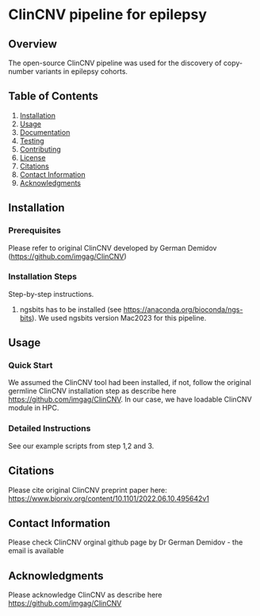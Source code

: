 # ClinCNV pipeline for epilepsy

## Overview
The open-source ClinCNV pipeline was used for the discovery of copy-number variants in epilepsy cohorts.

## Table of Contents
1. [Installation](#installation)
2. [Usage](#usage)
3. [Documentation](#documentation)
4. [Testing](#testing)
5. [Contributing](#contributing)
6. [License](#license)
7. [Citations](#citations)
8. [Contact Information](#contact-information)
9. [Acknowledgments](#acknowledgments)

## Installation
### Prerequisites
Please refer to original ClinCNV developed by German Demidov (https://github.com/imgag/ClinCNV)

### Installation Steps
Step-by-step instructions.
1. ngsbits has to be installed (see https://anaconda.org/bioconda/ngs-bits). We used ngsbits version Mac2023 for this pipeline.
   
## Usage
### Quick Start
We assumed the ClinCNV tool had been installed, if not, follow the original germline ClinCNV installation step as describe here https://github.com/imgag/ClinCNV. In our case, we have loadable ClinCNV module in HPC.

### Detailed Instructions
See our example scripts from step 1,2 and 3.


## Citations
Please cite original ClinCNV preprint paper here: https://www.biorxiv.org/content/10.1101/2022.06.10.495642v1

## Contact Information
Please check ClinCNV orginal github page by Dr German Demidov - the email is available 

## Acknowledgments
Please acknowledge ClinCNV as describe here https://github.com/imgag/ClinCNV
